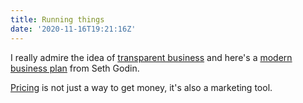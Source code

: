 ```yaml
---
title: Running things
date: '2020-11-16T19:21:16Z'
---
```


I really admire the idea of [transparent business](./transparent-businesses.md) and here's a [modern business plan](./modern-business-plan.md) from Seth Godin.

[Pricing](./pricing.md) is not just a way to get money, it's also a marketing tool.
